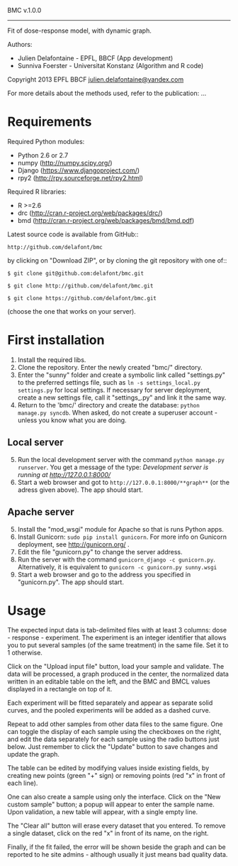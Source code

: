 BMC v.1.0.0
***********

Fit of dose-response model, with dynamic graph.

Authors:

* Julien Delafontaine - EPFL, BBCF (App development)
* Sunniva Foerster - Universitat Konstanz (Algorithm and R code)

Copyright 2013 EPFL BBCF
julien.delafontaine@yandex.com

For more details about the methods used, refer to the publication:
...

Requirements
============

Required Python modules:
* Python 2.6 or 2.7
* numpy (http://numpy.scipy.org/)
* Django (https://www.djangoproject.com/)
* rpy2 (http://rpy.sourceforge.net/rpy2.html)

Required R libraries:
* R >=2.6
* drc (http://cran.r-project.org/web/packages/drc/)
* bmd (http://cran.r-project.org/web/packages/bmd/bmd.pdf)

Latest source code is available from GitHub::

    http://github.com/delafont/bmc

by clicking on "Download ZIP", or by cloning the git repository with one of::

    $ git clone git@github.com:delafont/bmc.git

    $ git clone http://github.com/delafont/bmc.git

    $ git clone https://github.com/delafont/bmc.git

(choose the one that works on your server).

First installation
==================

1. Install the required libs.
2. Clone the repository. Enter the newly created "bmc/" directory.
3. Enter the "sunny" folder and create a symbolic link called "settings.py" to the preferred settings file, such as
    `ln -s settings_local.py settings.py` for local settings.
   If necessary for server deployment, create a new settings file, call it "settings_<whatever>.py" and link it the same way.
4. Return to the 'bmc/' directory and create the database: `python manage.py syncdb`.
   When asked, do not create a superuser account - unless you know what you are doing.

Local server
------------

5. Run the local development server with the command
    `python manage.py runserver`. You get a message of the type:
    *Development server is running at http://127.0.0.1:8000/*
6. Start a web browser and got to `http://127.0.0.1:8000/**graph**`
    (or the adress given above). The app should start.

Apache server
-------------

5. Install the "mod_wsgi" module for Apache so that is runs Python apps.
6. Install Gunicorn: `sudo pip install gunicorn`.
    For more info on Gunicorn deployment, see http://gunicorn.org/ .
7. Edit the file "gunicorn.py" to change the server address.
8. Run the server with the command `gunicorn_django -c gunicorn.py`.
    Alternatively, it is equivalent to `gunicorn -c gunicorn.py sunny.wsgi`
9. Start a web browser and go to the address you specified in "gunicorn.py". The app should start.

Usage
=====

The expected input data is tab-delimited files with at least 3 columns:
dose - response - experiment. The experiment is an integer identifier that allows
you to put several samples (of the same treatment) in the same file.
Set it to 1 otherwise.

Click on the "Upload input file" button, load your sample and validate.
The data will be processed, a graph produced in the center, the normalized data
written in an editable table on the left, and the BMC and BMCL values
displayed in a rectangle on top of it.

Each experiment will be fitted separately and appear as separate solid curves,
and the pooled experiments will be added as a dashed curve.

Repeat to add other samples from other data files to the same figure.
One can toggle the display of each sample using the checkboxes on the right,
and edit the data separately for each sample using the radio buttons just below.
Just remember to click the "Update" button to save changes and update the graph.

The table can be edited by modifying values inside existing fields,
by creating new points (green "+" sign) or removing points (red "x" in front of each line).

One can also create a sample using only the interface.
Click on the "New custom sample" button; a popup will appear to enter the sample name.
Upon validation, a new table will appear, with a single empty line.

The "Clear all" button will erase every dataset that you entered.
To remove a single dataset, click on the red "x" in front of its name, on the right.

Finally, if the fit failed, the error will be shown beside the graph and can be reported
to he site admins - although usually it just means bad quality data.


